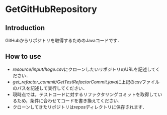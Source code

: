 # GetGitHubRepository

## Introduction
GitHubからリポジトリを取得するためのJavaコードです． <br>
## How to use
- *resource/input/hoge.csv*にクローンしたいリポジトリのURLを記述してください．
- *get_refactor_commit/GetTestRefactorCommit.java*に上記のcsvファイルのパスを記述して実行してください．
- 現時点では，テストコードに対するリファクタリングコミットを取得しているため，条件に合わせてコードを書き換えてください．
- クローンしてきたリポジトリは*repos*ディレクトリに保存されます．
